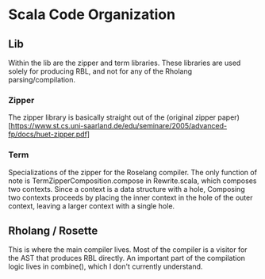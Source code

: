 # Scala Code Organization
## Lib
Within the lib are the zipper and term libraries. These libraries are used
solely for producing RBL, and not for any of the Rholang parsing/compilation.
### Zipper
The zipper library is basically straight out of the (original zipper
paper)[https://www.st.cs.uni-saarland.de/edu/seminare/2005/advanced-fp/docs/huet-zipper.pdf]
### Term
Specializations of the zipper for the Roselang compiler. The only function of
note is TermZipperComposition.compose in Rewrite.scala, which composes two
contexts. Since a context is a data
structure with a hole, Composing two contexts proceeds by placing the inner
context in the hole of the outer context, leaving a larger context with a single
hole.
## Rholang / Rosette
This is where the main compiler lives.
Most of the compiler is a visitor for the AST that produces RBL directly.
An important part of the compilation logic lives in combine(), which I don't
currently understand.
